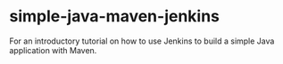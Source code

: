 # simple-java-maven-jenkins
For an introductory tutorial on how to use Jenkins to build a simple Java application with Maven.
